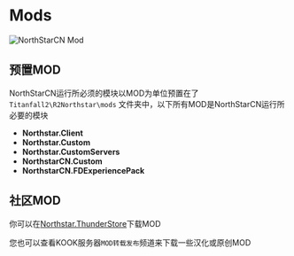 # Mods

![NorthStarCN Mod](https://user-images.githubusercontent.com/7439692/146625579-20586c9e-2e23-4c5d-ba56-27b6eb1ffff4.jpg)

## 预置MOD

NorthStarCN运行所必须的模块以MOD为单位预置在了`Titanfall2\R2Northstar\mods` 文件夹中，以下所有MOD是NorthStarCN运行所必要的模块

- **Northstar.Client**
- **Northstar.Custom**
- **Northstar.CustomServers**
- **NorthstarCN.Custom**
- **NorthstarCN.FDExperiencePack**

## 社区MOD

你可以在[Northstar.ThunderStore](https://northstar.thunderstore.io/)下载MOD

您也可以查看KOOK服务器`MOD转载发布`频道来下载一些汉化或原创MOD